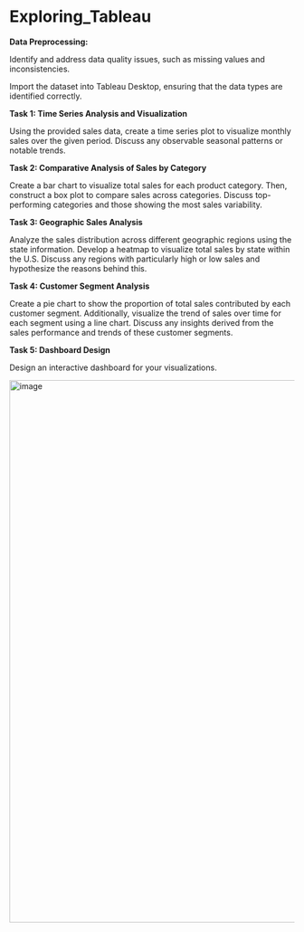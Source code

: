 # Exploring_Tableau
**Data Preprocessing:**

Identify and address data quality issues, such as missing values and inconsistencies.

Import the dataset into Tableau Desktop, ensuring that the data types are identified correctly.

**Task 1: Time Series Analysis and Visualization**

Using the provided sales data, create a time series plot to visualize monthly sales over the given period. Discuss any observable seasonal patterns or notable trends.

**Task 2: Comparative Analysis of Sales by Category**

Create a bar chart to visualize total sales for each product category. Then, construct a box plot to compare sales across categories. Discuss top-performing categories and those showing the most sales variability.

**Task 3: Geographic Sales Analysis**

Analyze the sales distribution across different geographic regions using the state information. Develop a heatmap to visualize total sales by state within the U.S. Discuss any regions with particularly high or low sales and hypothesize the reasons behind this.

**Task 4: Customer Segment Analysis**

Create a pie chart to show the proportion of total sales contributed by each customer segment. Additionally, visualize the trend of sales over time for each segment using a line chart. Discuss any insights derived from the sales performance and trends of these customer segments.

**Task 5: Dashboard Design**

Design an interactive dashboard for your visualizations.

<img width="959" alt="image" src="https://github.com/vrushm89/Exploring_Tableau/assets/166630143/a70b54ea-3a2d-49d4-8fed-42471d157ea5">

